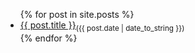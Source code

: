 
<ul>
  {% for post in site.posts %}
    <li>
      <a href="{{ post.url }}">{{ post.title }}</a><sub>({{ post.date | date_to_string }})</sub>
    </li>
  {% endfor %}
</ul>
